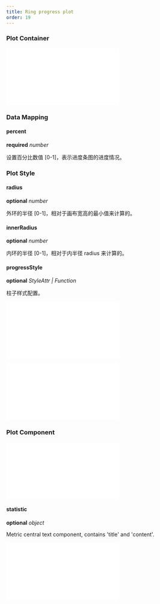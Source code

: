 ```yaml
---
title: Ring progress plot
order: 19
---
```


### Plot Container

<embed src="@/docs/common/chart-options.en.md"></embed>

### Data Mapping

#### percent

<description>**required** _number_</description>

设置百分比数值 [0-1]，表示进度条图的进度情况。

### Plot Style

#### radius

<description>**optional** _number_</description>

外环的半径 [0-1]，相对于画布宽高的最小值来计算的。

#### innerRadius

<description>**optional** _number_</description>

内环的半径 [0-1]，相对于内半径 radius 来计算的。

#### progressStyle

<description>**optional** _StyleAttr | Function_</description>

柱子样式配置。

<embed src="@/docs/common/shape-style.en.md"></embed>

<embed src="@/docs/common/color.en.md"></embed>

### Plot Component

<embed src="@/docs/common/component-progress.en.md"></embed>

#### statistic

<description>**optional** _object_</description>

Metric central text component, contains 'title' and 'content'.

<embed src="@/docs/common/statistic.en.md"></embed>
